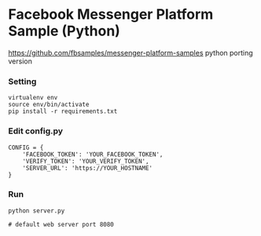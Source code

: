 # Facebook Messenger Platform Sample (Python)
https://github.com/fbsamples/messenger-platform-samples python porting version

### Setting
```
virtualenv env
source env/bin/activate
pip install -r requirements.txt
```

### Edit config.py
```
CONFIG = {
    'FACEBOOK_TOKEN': 'YOUR_FACEBOOK_TOKEN',
    'VERIFY_TOKEN': 'YOUR_VERIFY_TOKEN',
    'SERVER_URL': 'https://YOUR_HOSTNAME'
}
```

### Run
```
python server.py

# default web server port 8080
```

